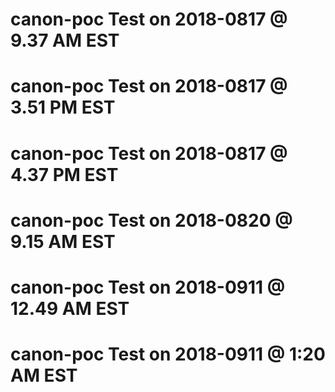 # canon-poc Test on 2018-0817 @ 9.37 AM EST
# canon-poc Test on 2018-0817 @ 3.51 PM EST
# canon-poc Test on 2018-0817 @ 4.37 PM EST
# canon-poc Test on 2018-0820 @ 9.15 AM EST
# canon-poc Test on 2018-0911 @ 12.49 AM EST
# canon-poc Test on 2018-0911 @   1:20 AM EST
